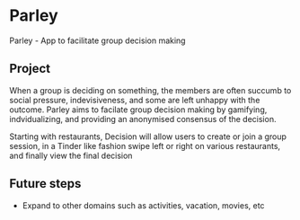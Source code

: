 # Parley
Parley - App to facilitate group decision making

## Project
When a group is deciding on something, the members are often succumb to social pressure, indevisiveness, and some are left unhappy with the outcome. Parley aims to facilate group decision making by gamifying, indvidualizing, and providing an anonymised consensus of the decision.

Starting with restaurants, Decision will allow users to create or join a group session, in a Tinder like fashion swipe left or right on various restaurants, and finally view the final decision


## Future steps
- Expand to other domains such as activities, vacation, movies, etc
